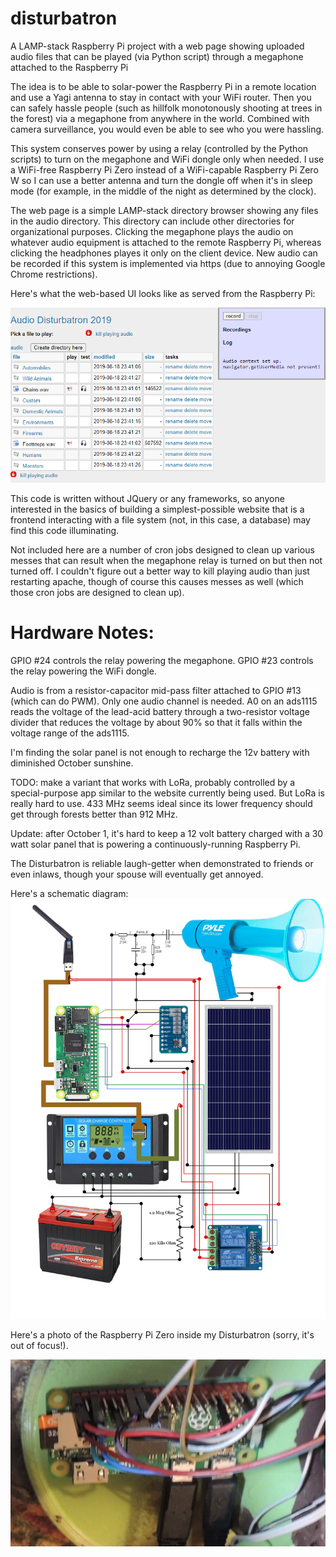 # disturbatron
A LAMP-stack Raspberry Pi project with a web page showing uploaded audio files that can be played (via Python script) through a megaphone attached to the Raspberry Pi


The idea is to be able to solar-power the Raspberry Pi in a remote location and use a Yagi antenna to stay in contact with your WiFi router.  Then you can safely hassle people (such as hillfolk monotonously shooting at trees in the forest) via a megaphone from anywhere in the world.  Combined with camera surveillance, you would even be able to see who you were hassling. 

This system conserves power by using a relay (controlled by the Python scripts) to turn on the megaphone and WiFi dongle only when needed.  I use a WiFi-free Raspberry Pi Zero instead of a WiFi-capable Raspberry Pi Zero W so I can use a better antenna and turn the dongle off when it's in sleep mode (for example, in the middle of the night as determined by the clock).

The web page is a simple LAMP-stack directory browser showing any files in the audio directory.  This directory can include other directories for organizational purposes.  Clicking the megaphone plays the audio on whatever audio equipment is attached to the remote Raspberry Pi, whereas clicking the headphones playes it only on the client device.  New audio can be recorded if this system is implemented via https (due to annoying Google Chrome restrictions).

Here's what the web-based UI looks like as served from the Raspberry Pi:

![alt text](ui.png?raw=true)



This code is written without JQuery or any frameworks, so anyone interested in the basics of building a simplest-possible website that is a frontend interacting with a file system (not, in this case, a database) may find this code illuminating.

Not included here are a number of cron jobs designed to clean up various messes that can result when the megaphone relay is turned on but then not turned off.  I couldn't figure out a better way to kill playing audio than just restarting apache, though of course this causes messes as well (which those cron jobs are designed to clean up). 



# Hardware Notes: 
GPIO #24 controls the relay powering the megaphone.
GPIO #23 controls the relay powering the WiFi dongle.

Audio is from a resistor-capacitor mid-pass filter attached to GPIO #13 (which can do PWM). Only one audio channel is needed.
A0 on an ads1115 reads the voltage of the lead-acid battery through a two-resistor voltage divider that reduces the voltage by about 90% so that it falls within the voltage range of the ads1115.

I'm finding the solar panel is not enough to recharge the 12v battery with diminished October sunshine.

TODO: make a variant that works with LoRa, probably controlled by a special-purpose app similar to the website currently being used.  But LoRa is really hard to use.  433 MHz seems ideal since its lower frequency should get through forests better than 912 MHz.

Update: after October 1, it's hard to keep a 12 volt battery charged with a 30 watt solar panel that is powering a continuously-running Raspberry Pi.

The Disturbatron is reliable laugh-getter when demonstrated to friends or even inlaws, though your spouse will eventually get annoyed.

Here's a schematic diagram:
![alt text](disturbatrondiagram.png?raw=true)



Here's a photo of the Raspberry Pi Zero inside my Disturbatron (sorry, it's out of focus!).

![alt text](disturbatron_pins.jpg?raw=true)
